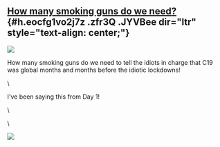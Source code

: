 
[How many smoking guns do we need](https://www.google.com/url?q=https%3A%2F%2Fuk.reuters.com%2Farticle%2Fus-health-coronavirus-italy-sewage%2Fitaly-sewage-study-suggests-covid-19-was-there-in-december-2019-idUKKBN23Q1J9&sa=D&sntz=1&usg=AFQjCNFykUzrZtueD6DhrdJUdm7wBe2ZTA)[?](https://www.google.com/url?q=https%3A%2F%2Fuk.reuters.com%2Farticle%2Fus-health-coronavirus-italy-sewage%2Fitaly-sewage-study-suggests-covid-19-was-there-in-december-2019-idUKKBN23Q1J9&sa=D&sntz=1&usg=AFQjCNFykUzrZtueD6DhrdJUdm7wBe2ZTA) {#h.eocfg1vo2j7z .zfr3Q .JYVBee dir="ltr" style="text-align: center;"}
-------------------------------------------------------------------------------------------------------------------------------------------------------------------------------------------------------------------------------------------------------------------------------------------------------------------------------------------------------------------------------------------------------------------------------------------------------------------------------------------------------------------------------

[![](https://lh4.googleusercontent.com/yNwQApQ80YYtxPg86cgyccl1hJLtaEs0oTZCNDC036U5f1Y-zIT5lsRJgEI_kJmcS5XpEc8U_VX7WGqBkiBSTar9jbiKaCaGLduAgkIlGvqdw24nGZ4=w1280)](https://www.google.com/url?q=https%3A%2F%2Fredcap.med.usc.edu%2Fsurveys%2F%3Fs%3DJ7KEL4YTKT&sa=D&sntz=1&usg=AFQjCNGgmJPVlIxKzdq9Pd16K5HC0kstRQ)

How many smoking guns do we need to tell the idiots in charge that C19
was global months and months before the idiotic lockdowns!

\

I've been saying this from Day 1!

\

\

![](https://lh6.googleusercontent.com/su41TSBA1BS8T7TC2fgUZPWJK1btTvUhH-8C3-CXp6vYIUkZyeAee4uxuz68fsUObN2TrMAI-0RcxjtQwmeYw9vAxJoKeZUXExruBgWxItW8KMCyPbQ=w1280)
